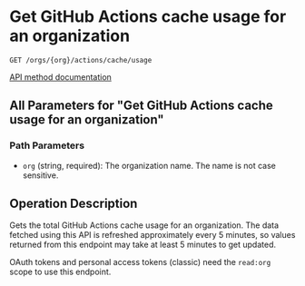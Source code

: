 # Get GitHub Actions cache usage for an organization

`GET /orgs/{org}/actions/cache/usage`

[API method documentation](https://docs.github.com/rest/actions/cache#get-github-actions-cache-usage-for-an-organization)

## All Parameters for "Get GitHub Actions cache usage for an organization"

### Path Parameters

- `org` (string, required): The organization name. The name is not case sensitive.

## Operation Description

Gets the total GitHub Actions cache usage for an organization.
The data fetched using this API is refreshed approximately every 5 minutes, so values returned from this endpoint may take at least 5 minutes to get updated.

OAuth tokens and personal access tokens (classic) need the `read:org` scope to use this endpoint.
